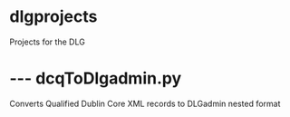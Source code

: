 # dlgprojects

Projects for the DLG

# --- dcqToDlgadmin.py
Converts Qualified Dublin Core XML records to DLGadmin nested format
